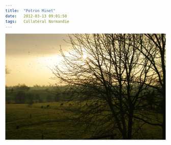 ```yaml
---
title:  "Potron Minet"
date:   2012-03-13 09:01:50
tags:   Collatéral Normandie
---
```


[![Potron Minet par cleho](/images/2012-03-13-potron-minet.jpg)](http://www.flickr.com/photos/cleho/6832494350/)
